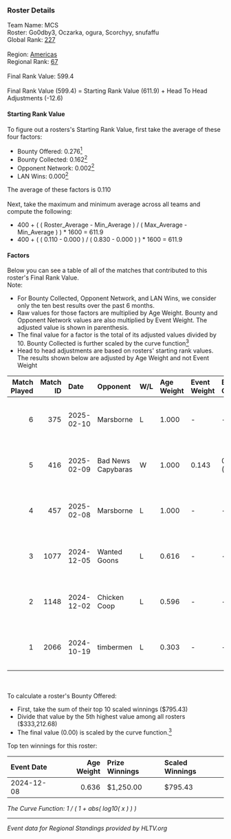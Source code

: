 ### Roster Details<br />
Team Name: MCS<br />
Roster: Go0dby3, Oczarka, ogura, Scorchyy, snufaffu<br />
Global Rank: [227](../../standings_global_2025_03_03.md)<br />
<br />
Region: [Americas]( ../../standings_americas_2025_03_03.md)<br />
Regional Rank: [67]( ../../standings_americas_2025_03_03.md)<br />
<br />
Final Rank Value:  599.4<br />
<br />
Final Rank Value (599.4) = Starting Rank Value (611.9) + Head To Head Adjustments (-12.6)<br />

#### Starting Rank Value<br />
To figure out a rosters's Starting Rank Value, first take the average of these four factors:<br />
- Bounty Offered: 0.276[<sup>1</sup>](#table2)
- Bounty Collected: 0.162[<sup>2</sup>](#table1)
- Opponent Network: 0.002[<sup>2</sup>](#table1)
- LAN Wins: 0.000[<sup>2</sup>](#table1)

The average of these factors is 0.110<br />
<br />
Next, take the maximum and minimum average across all teams and compute the following:<br />
- 400 + ( ( Roster_Average - Min_Average ) / ( Max_Average - Min_Average ) ) * 1600 = 611.9
- 400 + ( ( 0.110 - 0.000 ) / ( 0.830 - 0.000 ) ) * 1600 = 611.9


#### Factors<br />
Below you can see a table of all of the matches that contributed to this roster's Final Rank Value.<br />
Note:<br />

- For Bounty Collected, Opponent Network, and LAN Wins, we consider only the ten best results over the past 6 months.
- Raw values for those factors are multiplied by Age Weight. Bounty and Opponent Network values are also multiplied by Event Weight. The adjusted value is shown in parenthesis.
- The final value for a factor is the total of its adjusted values divided by 10. Bounty Collected is further scaled by the curve function[<sup>3</sup>](#curveFunction)
- Head to head adjustments are based on rosters' starting rank values. The results shown below are adjusted by Age Weight and not Event Weight
<span id="table1"></span><br />


| Match Played | Match ID | Date       | Opponent           | W/L | Age Weight | Event Weight | Bounty Collected | Opponent Network | LAN Wins  | H2H Adj. | Roster                                       |
| -: | -: | :- | :- | :- | :- | :- | :- | :- | :- | -: | :- |
|            6 |      375 | 2025-02-10 | Marsborne          | L   | 1.000      | -            | -                | -                | -         |    -5.30 | Go0dby3, Oczarka, ogura, Scorchyy, snufaffu  |
|            5 |      416 | 2025-02-09 | Bad News Capybaras | W   | 1.000      | 0.143        | 0.000 (0.000)    | 0.142 (0.020)    | 0 (0.000) |    17.56 | Go0dby3, Oczarka, ogura, Scorchyy, snufaffu  |
|            4 |      457 | 2025-02-08 | Marsborne          | L   | 1.000      | -            | -                | -                | -         |    -5.53 | Go0dby3, Oczarka, ogura, Scorchyy, snufaffu  |
|            3 |     1077 | 2024-12-05 | Wanted Goons       | L   | 0.616      | -            | -                | -                | -         |    -6.97 | Go0dby3, Oczarka, ogura, Scorchyy, snufaffu  |
|            2 |     1148 | 2024-12-02 | Chicken Coop       | L   | 0.596      | -            | -                | -                | -         |    -8.17 | Go0dby3, Oczarka, ogura, Scorchyy, snufaffu  |
|            1 |     2066 | 2024-10-19 | timbermen          | L   | 0.303      | -            | -                | -                | -         |    -4.14 | GibbyATL, Go0dby3, ogura, Scorchyy, snufaffu |

<br />
<span id="table2"></span><br />
To calculate a roster's Bounty Offered:<br />

- First, take the sum of their top 10 scaled winnings ($795.43)
- Divide that value by the 5th highest value among all rosters ($333,212.68)
- The final value (0.00) is scaled by the curve function.[<sup>3</sup>](#curveFunction)

Top ten winnings for this roster:<br />

| Event Date | Age Weight | Prize Winnings | Scaled Winnings |
| :- | -: | :- | :- |
| 2024-12-08 |      0.636 | $1,250.00      | $795.43         |


<span id="curveFunction"></span>_The Curve Function: 1 / ( 1 + abs( log10( x ) ) )_<br />

---
_Event data for Regional Standings provided by HLTV.org_<br />
